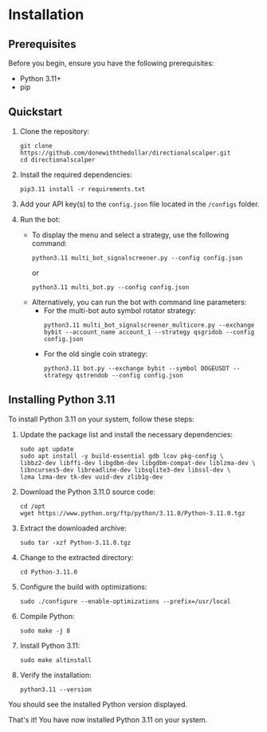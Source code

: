 # Installation

## Prerequisites

Before you begin, ensure you have the following prerequisites:

- Python 3.11+
- pip

## Quickstart

1. Clone the repository:
   ```
   git clone https://github.com/donewiththedollar/directionalscalper.git
   cd directionalscalper
   ```

2. Install the required dependencies:
   ```
   pip3.11 install -r requirements.txt
   ```

3. Add your API key(s) to the `config.json` file located in the `/configs` folder.

4. Run the bot:
   - To display the menu and select a strategy, use the following command:
     ```
     python3.11 multi_bot_signalscreener.py --config config.json
     ```
     or
     ```
     python3.11 multi_bot.py --config config.json
     ```
   - Alternatively, you can run the bot with command line parameters:
     - For the multi-bot auto symbol rotator strategy:
       ```
       python3.11 multi_bot_signalscreener_multicore.py --exchange bybit --account_name account_1 --strategy qsgridob --config config.json
       ```
     - For the old single coin strategy:
       ```
       python3.11 bot.py --exchange bybit --symbol DOGEUSDT --strategy qstrendob --config config.json
       ```

## Installing Python 3.11

To install Python 3.11 on your system, follow these steps:

1. Update the package list and install the necessary dependencies:
   ```
   sudo apt update
   sudo apt install -y build-essential gdb lcov pkg-config \
   libbz2-dev libffi-dev libgdbm-dev libgdbm-compat-dev liblzma-dev \
   libncurses5-dev libreadline-dev libsqlite3-dev libssl-dev \
   lzma lzma-dev tk-dev uuid-dev zlib1g-dev
   ```

2. Download the Python 3.11.0 source code:
   ```
   cd /opt
   wget https://www.python.org/ftp/python/3.11.0/Python-3.11.0.tgz
   ```

3. Extract the downloaded archive:
   ```
   sudo tar -xzf Python-3.11.0.tgz
   ```

4. Change to the extracted directory:
   ```
   cd Python-3.11.0
   ```

5. Configure the build with optimizations:
   ```
   sudo ./configure --enable-optimizations --prefix=/usr/local
   ```

6. Compile Python:
   ```
   sudo make -j 8
   ```

7. Install Python 3.11:
   ```
   sudo make altinstall
   ```

8. Verify the installation:
   ```
   python3.11 --version
   ```

You should see the installed Python version displayed.

That's it! You have now installed Python 3.11 on your system.
